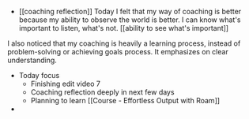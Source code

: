 - [[coaching reflection]] Today I felt that my way of coaching is better because my ability to observe the world is better. I can know what's important to listen, what's not. [[ability to see what's important]]

I also noticed that my coaching is heavily a learning process, instead of problem-solving or achieving goals process. It emphasizes on clear understanding.
- Today focus
    - Finishing edit video 7
    - Coaching reflection deeply in next few days
    - Planning to learn [[Course - Effortless Output with Roam]]
- 
